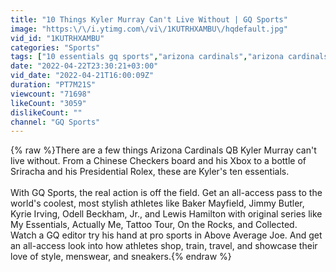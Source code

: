 ```yaml
---
title: "10 Things Kyler Murray Can't Live Without | GQ Sports"
image: "https:\/\/i.ytimg.com\/vi\/1KUTRHXAMBU\/hqdefault.jpg"
vid_id: "1KUTRHXAMBU"
categories: "Sports"
tags: ["10 essentials gq sports","arizona cardinals","arizona cardinals kyler murray"]
date: "2022-04-22T23:30:21+03:00"
vid_date: "2022-04-21T16:00:09Z"
duration: "PT7M21S"
viewcount: "71698"
likeCount: "3059"
dislikeCount: ""
channel: "GQ Sports"
---
```

{% raw %}There are a few things Arizona Cardinals QB Kyler Murray can't live without. From a Chinese Checkers board and his Xbox to a bottle of Sriracha and his Presidential Rolex, these are Kyler's ten essentials.<br /><br />With GQ Sports, the real action is off the field. Get an all-access pass to the world's coolest, most stylish athletes like Baker Mayfield, Jimmy Butler, Kyrie Irving, Odell Beckham, Jr., and Lewis Hamilton with original series like My Essentials, Actually Me, Tattoo Tour, On the Rocks, and Collected. Watch a GQ editor try his hand at pro sports in Above Average Joe. And get an all-access look into how athletes shop, train, travel, and showcase their love of style, menswear, and sneakers.{% endraw %}
